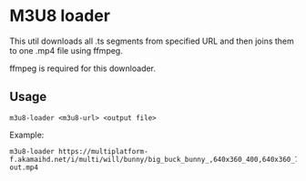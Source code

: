 # M3U8 loader

This util downloads all .ts segments from specified URL and then joins them to one .mp4 file using ffmpeg.

ffmpeg is required for this downloader.

## Usage 

```
m3u8-loader <m3u8-url> <output file>
```

Example:

```
m3u8-loader https://multiplatform-f.akamaihd.net/i/multi/will/bunny/big_buck_bunny_,640x360_400,640x360_700,640x360_1000,950x540_1500,.f4v.csmil/master.m3u8 out.mp4
```

